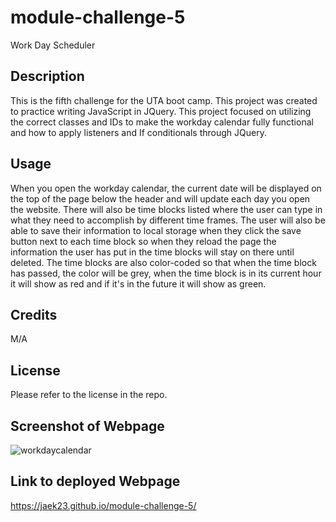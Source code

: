 # module-challenge-5
Work Day Scheduler

## Description
This is the fifth challenge for the UTA boot camp. This project was created to practice writing JavaScript in JQuery. This project focused on utilizing the correct classes and IDs to make the workday calendar fully functional and how to apply listeners and If conditionals through JQuery. 

## Usage 
When you open the workday calendar, the current date will be displayed on the top of the page below the header and will update each day you open the website. There will also be time blocks listed where the user can type in what they need to accomplish by different time frames. The user will also be able to save their information to local storage when they click the save button next to each time block so when they reload the page the information the user has put in the time blocks will stay on there until deleted. The time blocks are also color-coded so that when the time block has passed, the color will be grey, when the time block is in its current hour it will show as red and if it's in the future it will show as green. 

## Credits 
M/A

## License 
Please refer to the license in the repo. 

## Screenshot of Webpage  
![workdaycalendar](https://github.com/Jaek23/module-challenge-5/assets/141678374/b89ae065-1b32-4bff-9be6-6a6dcc2e2779)

## Link to deployed Webpage 
https://jaek23.github.io/module-challenge-5/



 
